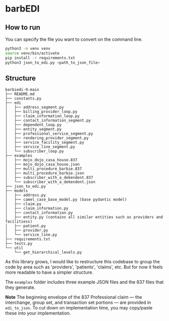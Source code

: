 barbEDI
=======

## How to run
You can specify the file you want to convert on the command line.
```bash
python3 -m venv venv
source venv/bin/activate
pip install -r requirements.txt
python3 json_to_edi.py <path_to_json_file>
```

## Structure

```
barbiedi-9-main
├── README.md
├── constants.py
├── edi
│   ├── address_segment.py
│   ├── billing_provider_loop.py
│   ├── claim_information_loop.py
│   ├── contact_information_segment.py
│   ├── dependent_loop.py
│   ├── entity_segment.py
│   ├── professional_service_segment.py
│   ├── rendering_provider_segment.py
│   ├── service_facility_segment.py
│   ├── service_line_segment.py
│   └── subscriber_loop.py
├── examples
│   ├── mojo_dojo_casa_house.837
│   ├── mojo_dojo_casa_house.json
│   ├── multi_procedure_barbie.837
│   ├── multi_procedure_barbie.json
│   ├── subscriber_with_a_dekendent.837
│   └── subscriber_with_a_dekendent.json
├── json_to_edi.py
├── models
│   ├── address.py
│   ├── camel_case_base_model.py (base pydantic model)
│   ├── claim.py
│   ├── claim_information.py
│   ├── contact_information.py
│   ├── entity.py (contains all similar entities such as providers and facilitiess)
│   ├── patient.py
│   ├── provider.py
│   └── service_line.py
├── requirements.txt
├── tests.py
└── util
    └── get_hierarchical_levels.py
```

    
As this library grows, I would like to restructure this codebase to group the code by area such as 'providers', 'patients', 'claims', etc. But for now it 
feels more readable to have a simpler structure.

The `examples` folder includes three example JSON files and the 837 files that they generate.

**Note**
The beginning envelope of the 837 Professional claim — the interchange, group set, and transaction set portions — are provided in `edi_to_json`. To cut down on implementation time, you may copy/paste these into your implementation.
